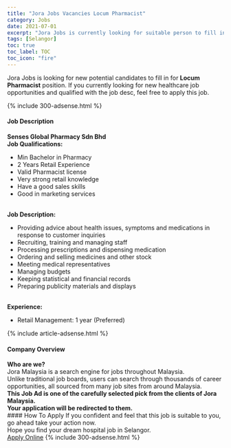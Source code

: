 ```yaml
---
title: "Jora Jobs Vacancies Locum Pharmacist" 
category: Jobs 
date: 2021-07-01 
excerpt: "Jora Jobs is currently looking for suitable person to fill in the Locum Pharmacist which positioned at Selangor" 
tags: [Selangor] 
toc: true 
toc_label: TOC 
toc_icon: "fire" 
--- 
```


<p>Jora Jobs is looking for new potential candidates to fill in for <b>Locum Pharmacist</b> position. If you currently looking for new healthcare job opportunities and qualified with the job desc, feel free to apply this job.
</p>{% include 300-adsense.html %} 
<div><div><h4>Job Description</h4></div><div><div><span><div><div><strong>Senses Global Pharmacy Sdn Bhd</strong></div><div><div><strong>Job Qualifications:</strong></div><ul><li>Min Bachelor in Pharmacy</li><li>2 Years Retail Experience</li><li>Valid Pharmacist license</li><li>Very strong retail knowledge</li><li>Have a good sales skills</li><li>Good in marketing services</li></ul><div><br><strong>Job Description:</strong></div><ul><li>Providing advice about health issues, symptoms and medications in response to customer inquiries</li><li>Recruiting, training and managing staff</li><li>Processing prescriptions and dispensing medication</li><li>Ordering and selling medicines and other stock</li><li>Meeting medical representatives</li><li>Managing budgets</li><li>Keeping statistical and financial records</li><li>Preparing publicity materials and displays</li></ul><div><br><strong>Experience:</strong></div><ul><li>Retail Management: 1 year (Preferred)</li></ul></div></div></span></div></div></div> 
{% include article-adsense.html %} 
<div><div><h4>Company Overview</h4></div><div><div><span><div><div>
<strong>Who are we?</strong></div>
<div>
	Jora Malaysia is a search engine for jobs throughout Malaysia.<br>
	Unlike traditional job boards, users can search through thousands of career opportunities, all sourced from many job sites from around Malaysia.&#160;</div>
<div>
<div>
<strong>This Job Ad is one of the carefully selected pick from the clients of Jora Malaysia.</strong></div>
<div>
<strong>Your application will be redirected to them.</strong></div>
</div></div></span></div></div></div> 
#### How To Apply 
If you confident and feel that this job is suitable to you, go ahead take your action now. <br/> 
Hope you find your dream hospital job in Selangor. <br/> 
<a href="https://www.jobstreet.com.my/en/job/locum-pharmacist-4603830?jobId=jobstreet-my-job-4603830" class="btn btn--warning" target="_blank" rel="nofollow noopenner">Apply Online</a> 
{% include 300-adsense.html %} 
